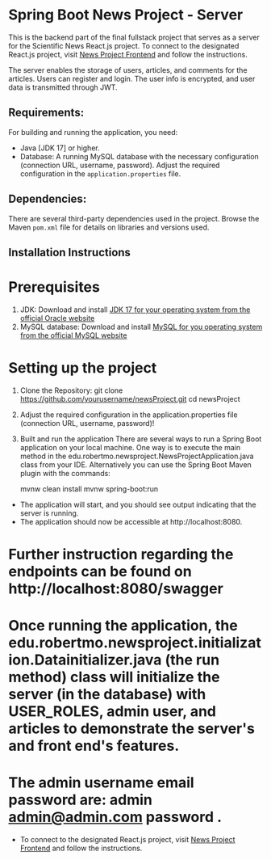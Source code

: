 # Spring Boot News Project - Server

This is the backend part of the final fullstack project that serves as a server for the Scientific News React.js project. To connect to the designated React.js project, visit [News Project Frontend](https://github.com/robertmo98/newsProjectFront) and follow the instructions.

The server enables the storage of users, articles, and comments for the articles. Users can register and login. The user info is encrypted, and user data is transmitted through JWT.

## Requirements:

For building and running the application, you need:

- Java [JDK 17] or higher.
- Database: A running MySQL database with the necessary configuration (connection URL, username, password). Adjust the required configuration in the `application.properties` file.

## Dependencies:

There are several third-party dependencies used in the project. Browse the Maven `pom.xml` file for details on libraries and versions used.

## Installation Instructions
# Prerequisites
1. JDK: Download and install [JDK 17 for your operating system from the official Oracle website](https://www.oracle.com/java/technologies/javase/jdk17-archive-downloads.html)
2. MySQL database: Download and install [MySQL for you operating system from the official MySQL website](https://dev.mysql.com/downloads/mysql/)
# Setting up the project
1. Clone the Repository:
git clone https://github.com/yourusername/newsProject.git
   cd newsProject
2. Adjust the required configuration in the application.properties file (connection URL, username, password)!
3. Built and run the application
   There are several ways to run a Spring Boot application on your local machine. One way is to execute the main method in the edu.robertmo.newsproject.NewsProjectApplication.java class from your IDE.
   Alternatively you can use the Spring Boot Maven plugin with the commands:

   mvnw clean install
   mvnw spring-boot:run

- The application will start, and you should see output indicating that the server is running.
- The application should now be accessible at http://localhost:8080.
# Further instruction regarding the endpoints can be found on http://localhost:8080/swagger 
# Once running the application, the edu.robertmo.newsproject.initialization.Datainitializer.java (the run method) class will initialize the server (in the database) with USER_ROLES, admin user, and articles to demonstrate the server's and front end's features.
# The admin username email password are: admin admin@admin.com password .
- To connect to the designated React.js project, visit [News Project Frontend](https://github.com/robertmo98/newsProjectFront) and follow the instructions.

